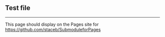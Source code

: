 ## Test file
--------------------------

This page should display on the Pages site for       
https://github.com/staceb/SubmoduleforPages
